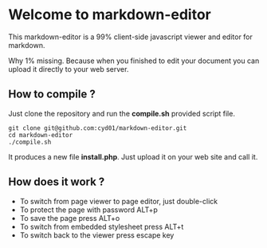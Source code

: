 [//]: # (title:markdown-editor)

# Welcome to markdown-editor

This markdown-editor is a 99% client-side javascript viewer and editor for markdown.

Why 1% missing. Because when you finished to edit your document you can upload it directly to your web server.

## How to compile ?

Just clone the repository and run the **compile.sh** provided script file.

```
git clone git@github.com:cyd01/markdown-editor.git
cd markdown-editor
./compile.sh
```

It produces a new file **install.php**. Just upload it on your web site and call it.

## How does it work ?

- To switch from page viewer to page editor, just double-click
- To protect the page with password ALT+p
- To save the page press ALT+o
- To switch from embedded stylesheet press ALT+t
- To switch back to the viewer press escape key

